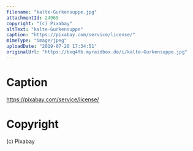 ```yaml
---
filename: "kalte-Gurkensuppe.jpg"
attachmentId: 24969
copyright: "(c) Pixabay"
altText: "kalte-Gurkensuppe"
caption: "https://pixabay.com/service/license/"
mimeType: "image/jpeg"
uploadDate: "2019-07-20 17:34:51"
originalUrl: "https://bxq4fb.myraidbox.de/i/kalte-Gurkensuppe.jpg"
---
```


# Caption

https://pixabay.com/service/license/

# Copyright

(c) Pixabay
